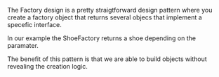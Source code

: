 The Factory design is a pretty straigtforward design pattern where you create a factory object that returns several objecs that implement a specefic interface.

In our example the ShoeFactory returns a shoe depending on the paramater.

The benefit of this pattern is that we are able to build objects without revealing the creation logic.
